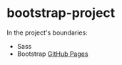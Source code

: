 # bootstrap-project
In the project's boundaries:
* Sass
* Bootstrap
[GitHub Pages](https://martovski5.github.io/bootstrap-project/)
